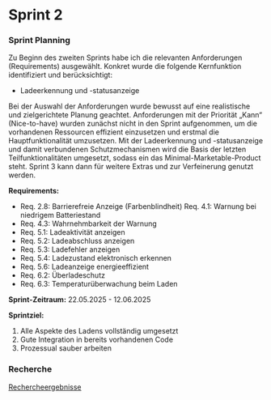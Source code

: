 # Sprint 2

### Sprint Planning

Zu Beginn des zweiten Sprints habe ich die relevanten Anforderungen (Requirements) ausgewählt. Konkret
wurde die folgende Kernfunktion identifiziert und berücksichtigt:

- Ladeerkennung und -statusanzeige

Bei der Auswahl der Anforderungen wurde bewusst auf eine realistische und zielgerichtete Planung geachtet. Anforderungen
mit der Priorität „Kann“ (Nice-to-have) wurden zunächst nicht in den Sprint aufgenommen, um die vorhandenen Ressourcen
effizient einzusetzen und erstmal die Hauptfunktionalität umzusetzen. Mit der Ladeerkennung und -statusanzeige und damit
verbundenen Schutzmechanismen wird die Basis der letzten Teilfunktionalitäten umgesetzt, sodass ein das
Minimal-Marketable-Product steht. Sprint 3 kann dann für weitere Extras und zur Verfeinerung genutzt werden.

**Requirements:**

- Req. 2.8: Barrierefreie Anzeige (Farbenblindheit)
  Req. 4.1: Warnung bei niedrigem Batteriestand
- Req. 4.3: Wahrnehmbarkeit der Warnung
- Req. 5.1: Ladeaktivität anzeigen
- Req. 5.2: Ladeabschluss anzeigen
- Req. 5.3: Ladefehler anzeigen
- Req. 5.4: Ladezustand elektronisch erkennen
- Req. 5.6: Ladeanzeige energieeffizient
- Req. 6.2: Überladeschutz
- Req. 6.3: Temperaturüberwachung beim Laden

**Sprint-Zeitraum:** 22.05.2025 - 12.06.2025

**Sprintziel:**

1. Alle Aspekte des Ladens vollständig umgesetzt
2. Gute Integration in bereits vorhandenen Code
3. Prozessual sauber arbeiten

### Recherche

[Rechercheergebnisse](../referenziert/Rechercheergebnisse.md#sprint-2)